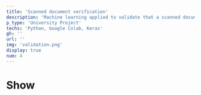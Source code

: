 ```yaml
---
title: 'Scanned document verification'
description: 'Machine learning applied to validate that a scanned document is legible and that the person`s data can be seen.'
p_type: 'University Project'
techs: 'Python, Google Colab, Keras'
gh: ''
url: ''
img: 'validation.png'
display: true
num: 4
---
```

# Show
